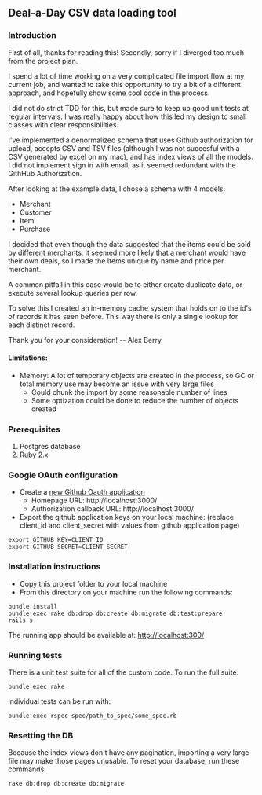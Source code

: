 ## Deal-a-Day CSV data loading tool

### Introduction

First of all, thanks for reading this! Secondly, sorry if I diverged too much from
the project plan.

I spend a lot of time working on a very complicated file import flow at my current job, and wanted to take this opportunity
to try a bit of a different approach, and hopefully show some cool code in the process.

I did not do strict TDD for this, but made sure to keep up good unit tests at regular intervals.
I was really happy about how this led my design to small classes with clear responsibilities.

I've implemented a denormalized schema that uses Github authorization for upload,
accepts CSV and TSV files (although I was not succesful with a CSV generated by excel on my mac),
and has index views of all the models. I did not implement sign in with email, as it seemed redundant with
the GithHub Authorization.

After looking at the example data, I chose a schema with 4 models:

- Merchant
- Customer
- Item
- Purchase

I decided that even though the data suggested that the items could be sold by different
merchants, it seemed more likely that a merchant would have their own deals, so I made
the Items unique by name and price per merchant.

A common pitfall in this case would be to either create duplicate data, or execute several
lookup queries per row.

To solve this I created an in-memory cache system that holds on to the id's of records
it has seen before. This way there is only a single lookup for each distinct record.

Thank you for your consideration!  -- Alex Berry

#### Limitations:

- Memory: A lot of temporary objects are created in the process, so GC or total memory use may become an issue with very large files
  - Could chunk the import by some reasonable number of lines
  - Some optization could be done to reduce the number of objects created

### Prerequisites
1. Postgres database
1. Ruby 2.x

### Google OAuth configuration

- Create a [new Github Oauth application](https://github.com/settings/applications/new)
  - Homepage URL: http://localhost:3000/
  - Authorization callback URL: http://localhost:3000/
- Export the github application keys on your local machine: (replace client_id and client_secret with values from github application page)

```
export GITHUB_KEY=CLIENT_ID
export GITHUB_SECRET=CLIENT_SECRET
```

### Installation instructions
- Copy this project folder to your local machine
- From this directory on your machine run the following commands:

```
bundle install
bundle exec rake db:drop db:create db:migrate db:test:prepare
rails s
```

The running app should be available at: [http://localhost:300/](http://localhost:300/)

### Running tests
There is a unit test suite for all of the custom code. To run the full suite:

```
bundle exec rake
```

individual tests can be run with:

```
bundle exec rspec spec/path_to_spec/some_spec.rb
```

### Resetting the DB
Because the index views don't have any pagination, importing a very large file
may make those pages unusable. To reset your database, run these commands:

```
rake db:drop db:create db:migrate
```

